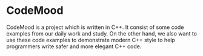 CodeMood
========

CodeMood is a project which is written in C++. It consist of some code examples from our daily work and study. On the other hand, we also want to use these code examples to demonstrate modern C++ style to help programmers write safer and more elegant C++ code.
